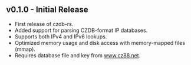 ## v0.1.0 - Initial Release

- First release of czdb-rs.
- Added support for parsing CZDB-format IP databases.
- Supports both IPv4 and IPv6 lookups.
- Optimized memory usage and disk access with memory-mapped files (mmap).
- Requires database file and key from www.cz88.net.

